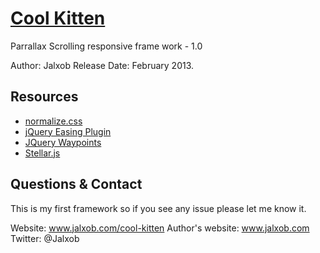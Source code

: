 # [Cool Kitten](http://jalxob.com/cool-kitten/)

Parrallax Scrolling responsive frame work - 1.0

Author: Jalxob
Release Date: February 2013.

## Resources

* [normalize.css](http://necolas.github.com/normalize.css/)
* [jQuery Easing Plugin](http://gsgd.co.uk/sandbox/jquery/easing/)
* [JQuery Waypoints](http://imakewebthings.com/jquery-waypoints/)
* [Stellar.js](http://markdalgleish.com/projects/stellar.js/)

## Questions & Contact

This is my first framework so if you see any issue please let me know it.

Website: www.jalxob.com/cool-kitten
Author's website: www.jalxob.com
Twitter: @Jalxob